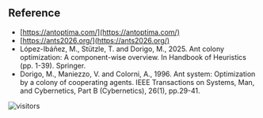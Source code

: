 #

## Reference

* [https://antoptima.com/](https://antoptima.com/)
* [https://ants2026.org/](https://ants2026.org/)
* López-Ibáñez, M., Stützle, T. and Dorigo, M., 2025.
  Ant colony optimization: A component-wise overview.
  In Handbook of Heuristics (pp. 1-39). Springer.
* Dorigo, M., Maniezzo, V. and Colorni, A., 1996.
  Ant system: Optimization by a colony of cooperating agents.
  IEEE Transactions on Systems, Man, and Cybernetics, Part B (Cybernetics), 26(1), pp.29-41.

![visitors](https://visitor-badge.laobi.icu/badge?page_id=Evolutionary-Intelligence.SIAMP)
